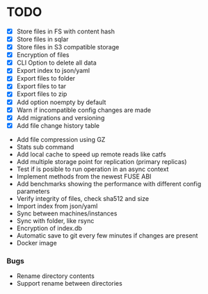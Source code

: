 # TODO

- [x] Store files in FS with content hash
- [x] Store files in sqlar
- [x] Store files in S3 compatible storage
- [x] Encryption of files
- [x] CLI Option to delete all data 
- [x] Export index to json/yaml
- [x] Export files to folder
- [x] Export files to tar
- [x] Export files to zip
- [x] Add option noempty by default
- [x] Warn if incompatible config changes are made
- [x] Add migrations and versioning
- [x] Add file change history table
- Add file compression using GZ
- Stats sub command
- Add local cache to speed up remote reads like catfs
- Add multiple storage point for replication (primary replicas)
- Test if is posible to run operation in an async context
- Implement methods from the newest FUSE ABI
- Add benchmarks showing the performance with different config parameters
- Verify integrity of files, check sha512 and size
- Import index from json/yaml
- Sync between machines/instances
- Sync with folder, like rsync
- Encryption of index.db
- Automatic save to git every few minutes if changes are present
- Docker image

### Bugs
- Rename directory contents
- Support rename between directories